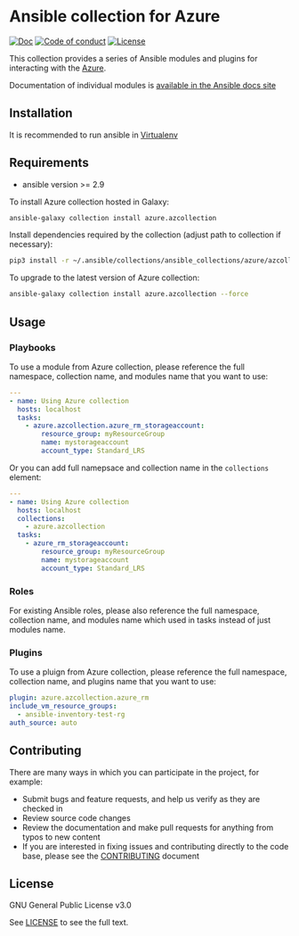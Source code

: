# Ansible collection for Azure
[![Doc](https://img.shields.io/badge/docs-latest-brightgreen.svg)](https://docs.ansible.com/ansible/latest/modules/list_of_cloud_modules.html#azure)
[![Code of conduct](https://img.shields.io/badge/code%20of%20conduct-Ansible-silver.svg)](https://docs.ansible.com/ansible/latest/community/code_of_conduct.html)
[![License](https://img.shields.io/badge/license-GPL%20v3.0-brightgreen.svg)](LICENSE)

This collection provides a series of Ansible modules and plugins for interacting with the [Azure](https://azure.microsoft.com).

Documentation of individual modules is [available in the Ansible docs site](https://docs.ansible.com/ansible/latest/collections/azure/azcollection/index.html#plugins-in-azure-azcollection)

## Installation

It is recommended to run ansible in [Virtualenv](https://virtualenv.pypa.io/en/latest/) 

## Requirements

- ansible version >= 2.9

To install Azure collection hosted in Galaxy:

```bash
ansible-galaxy collection install azure.azcollection
```

Install dependencies required by the collection (adjust path to collection if necessary):

```bash
pip3 install -r ~/.ansible/collections/ansible_collections/azure/azcollection/requirements-azure.txt
```

To upgrade to the latest version of Azure collection:

```bash
ansible-galaxy collection install azure.azcollection --force
```

## Usage

### Playbooks

To use a module from Azure collection, please reference the full namespace, collection name, and modules name that you want to use:

```yaml
---
- name: Using Azure collection
  hosts: localhost
  tasks:
    - azure.azcollection.azure_rm_storageaccount:
        resource_group: myResourceGroup
        name: mystorageaccount
        account_type: Standard_LRS
```

Or you can add full namepsace and collection name in the `collections` element:

```yaml
---
- name: Using Azure collection
  hosts: localhost
  collections:
    - azure.azcollection
  tasks:
    - azure_rm_storageaccount:
        resource_group: myResourceGroup
        name: mystorageaccount
        account_type: Standard_LRS
```

### Roles

For existing Ansible roles, please also reference the full namespace, collection name, and modules name which used in tasks instead of just modules name.

### Plugins

To use a pluign from Azure collection, please reference the full namespace, collection name, and plugins name that you want to use:

```yaml
plugin: azure.azcollection.azure_rm
include_vm_resource_groups:
  - ansible-inventory-test-rg
auth_source: auto
```

## Contributing

There are many ways in which you can participate in the project, for example:

- Submit bugs and feature requests, and help us verify as they are checked in
- Review source code changes
- Review the documentation and make pull requests for anything from typos to new content
- If you are interested in fixing issues and contributing directly to the code base, please see the [CONTRIBUTING](CONTRIBUTING.md) document

## License

GNU General Public License v3.0

See [LICENSE](LICENSE) to see the full text.
